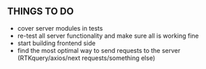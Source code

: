 ## THINGS TO DO
- cover server modules in tests
- re-test all server functionality and make sure all is working fine
- start building frontend side
- find the most optimal way to send requests to the server (RTKquery/axios/next requests/something else)
